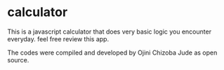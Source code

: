 # calculator
This is a javascript calculator that does very basic logic you encounter everyday. feel free review this app.

The codes were compiled and developed by Ojini Chizoba Jude as open source.
